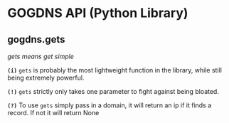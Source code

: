 # GOGDNS API (Python Library)

## gogdns.gets
*gets means get simple*

**`(i)`** `gets` is probably the most lightweight function in the library, while still being extremely powerful.

**`(!)`** `gets` strictly only takes one parameter to fight against being bloated.

**`(?)`** To use `gets` simply pass in a domain, it will return an ip if it finds a record. If not it will return None
